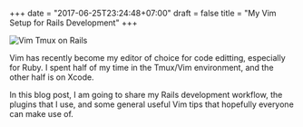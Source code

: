 +++
date = "2017-06-25T23:24:48+07:00"
draft = false
title = "My Vim Setup for Rails Development"
+++

![Vim Tmux on Rails](/images/vim_tmux_on_rails.png)

Vim has recently become my editor of choice for code editting, especially for Ruby. I spent half of my time in the Tmux/Vim environment, and the other half is on Xcode. 

In this blog post, I am going to share my Rails development workflow, the plugins that I use, and some general useful Vim tips that hopefully everyone can make use of.

